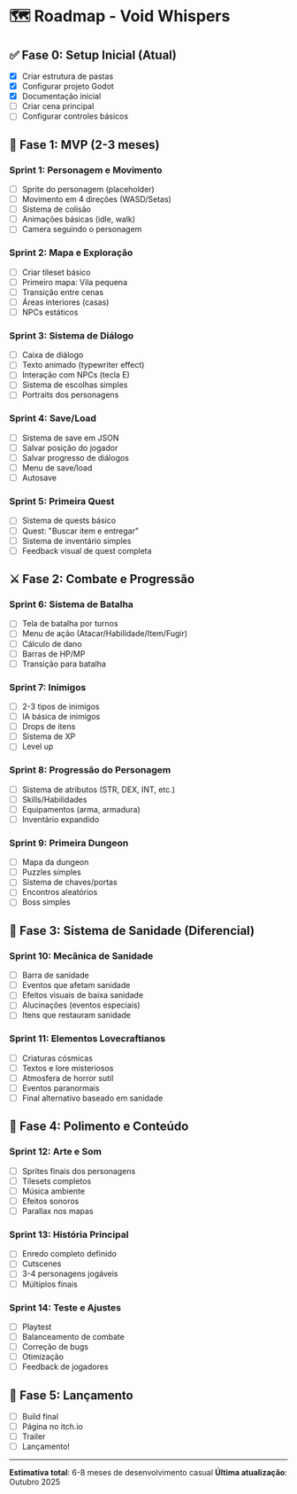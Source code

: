 # 🗺️ Roadmap - Void Whispers

## ✅ Fase 0: Setup Inicial (Atual)
- [x] Criar estrutura de pastas
- [x] Configurar projeto Godot
- [x] Documentação inicial
- [ ] Criar cena principal
- [ ] Configurar controles básicos

## 🎯 Fase 1: MVP (2-3 meses)

### Sprint 1: Personagem e Movimento
- [ ] Sprite do personagem (placeholder)
- [ ] Movimento em 4 direções (WASD/Setas)
- [ ] Sistema de colisão
- [ ] Animações básicas (idle, walk)
- [ ] Camera seguindo o personagem

### Sprint 2: Mapa e Exploração
- [ ] Criar tileset básico
- [ ] Primeiro mapa: Vila pequena
- [ ] Transição entre cenas
- [ ] Áreas interiores (casas)
- [ ] NPCs estáticos

### Sprint 3: Sistema de Diálogo
- [ ] Caixa de diálogo
- [ ] Texto animado (typewriter effect)
- [ ] Interação com NPCs (tecla E)
- [ ] Sistema de escolhas simples
- [ ] Portraits dos personagens

### Sprint 4: Save/Load
- [ ] Sistema de save em JSON
- [ ] Salvar posição do jogador
- [ ] Salvar progresso de diálogos
- [ ] Menu de save/load
- [ ] Autosave

### Sprint 5: Primeira Quest
- [ ] Sistema de quests básico
- [ ] Quest: "Buscar item e entregar"
- [ ] Sistema de inventário simples
- [ ] Feedback visual de quest completa

## ⚔️ Fase 2: Combate e Progressão

### Sprint 6: Sistema de Batalha
- [ ] Tela de batalha por turnos
- [ ] Menu de ação (Atacar/Habilidade/Item/Fugir)
- [ ] Cálculo de dano
- [ ] Barras de HP/MP
- [ ] Transição para batalha

### Sprint 7: Inimigos
- [ ] 2-3 tipos de inimigos
- [ ] IA básica de inimigos
- [ ] Drops de itens
- [ ] Sistema de XP
- [ ] Level up

### Sprint 8: Progressão do Personagem
- [ ] Sistema de atributos (STR, DEX, INT, etc.)
- [ ] Skills/Habilidades
- [ ] Equipamentos (arma, armadura)
- [ ] Inventário expandido

### Sprint 9: Primeira Dungeon
- [ ] Mapa da dungeon
- [ ] Puzzles simples
- [ ] Sistema de chaves/portas
- [ ] Encontros aleatórios
- [ ] Boss simples

## 🌟 Fase 3: Sistema de Sanidade (Diferencial)

### Sprint 10: Mecânica de Sanidade
- [ ] Barra de sanidade
- [ ] Eventos que afetam sanidade
- [ ] Efeitos visuais de baixa sanidade
- [ ] Alucinações (eventos especiais)
- [ ] Itens que restauram sanidade

### Sprint 11: Elementos Lovecraftianos
- [ ] Criaturas cósmicas
- [ ] Textos e lore misteriosos
- [ ] Atmosfera de horror sutil
- [ ] Eventos paranormais
- [ ] Final alternativo baseado em sanidade

## 🎨 Fase 4: Polimento e Conteúdo

### Sprint 12: Arte e Som
- [ ] Sprites finais dos personagens
- [ ] Tilesets completos
- [ ] Música ambiente
- [ ] Efeitos sonoros
- [ ] Parallax nos mapas

### Sprint 13: História Principal
- [ ] Enredo completo definido
- [ ] Cutscenes
- [ ] 3-4 personagens jogáveis
- [ ] Múltiplos finais

### Sprint 14: Teste e Ajustes
- [ ] Playtest
- [ ] Balanceamento de combate
- [ ] Correção de bugs
- [ ] Otimização
- [ ] Feedback de jogadores

## 🚀 Fase 5: Lançamento
- [ ] Build final
- [ ] Página no itch.io
- [ ] Trailer
- [ ] Lançamento!

---

**Estimativa total**: 6-8 meses de desenvolvimento casual
**Última atualização**: Outubro 2025

